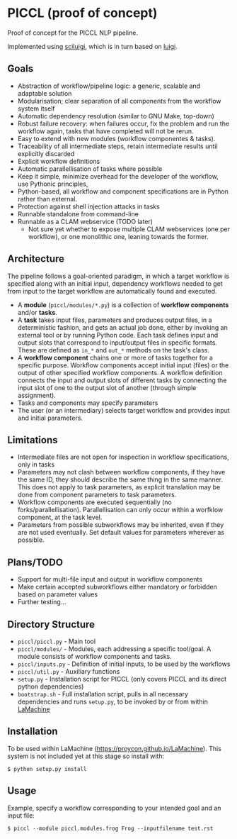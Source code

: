 PICCL (proof of concept)
================================

Proof of concept for the PICCL NLP pipeline.

Implemented using [sciluigi](https://github.com/pharmbio/sciluigi), which is in turn
based on [luigi](https://github.com/spotify/luigi).

Goals
---------

 * Abstraction of workflow/pipeline logic: a generic, scalable and adaptable solution
 * Modularisation; clear separation of all components from the workflow system itself
 * Automatic dependency resolution (similar to GNU Make, top-down)
 * Robust failure recovery: when failures occur, fix the problem and run the workflow again, tasks that have completed will not be rerun.
 * Easy to extend with new modules (workflow componentes & tasks).
 * Traceability of all intermediate steps, retain intermediate results until explicitly discarded
 * Explicit workflow definitions 
 * Automatic parallellisation of tasks where possible
 * Keep it simple, minimize overhead for the developer of the workflow, use Pythonic principles,
 * Python-based, all workflow and component specifications are in Python rather than external.
 * Protection against shell injection attacks in tasks
 * Runnable standalone from command-line 
 * Runnable as a CLAM webservice  (TODO later)
    * Not sure yet whether to expose multiple CLAM webservices (one per workflow), or one monolithic one, leaning towards the former.

Architecture
----------------

The pipeline follows a goal-oriented paradigm, in which a target workflow is
specified along with an initial input, dependency workflows needed to get from
input to the target workflow are automatically found and executed.

 * A **module** (``piccl/modules/*.py``) is a collection of **workflow components** and/or **tasks**.
 * A **task** takes input files, parameters and produces output files, in a
   deterministic fashion, and gets an actual job done, either by invoking an
   external tool or by running Python code.  Each task defines input and output slots that correspond to input/output
   files in specific formats. These are defined as ``in_*`` and ``out_*``
   methods on the task's class.
 * A **workflow component** chains one or more of tasks together for a specific
   purpose. Workflow components accept initial input (files) or the output of
   other specified workflow components. A workflow definition connects the
   input and output slots of different tasks by connecting the input slot of
   one to the output slot of another (through simple assignment).
 * Tasks and components may specify parameters
 * The user (or an intermediary) selects target workflow and provides input and
   initial parameters. 

Limitations
------------

* Intermediate files are not open for inspection in workflow specifications, only in tasks
* Parameters may not clash between workflow components, if they have the same ID, they should describe the same thing in the same manner. This does not apply to task parameters, as explicit translation may be done from component parameters to task parameters.
* Workflow components are executed sequentially (no forks/parallellisation).  Parallellisation can only occur within a worfklow component, at the task level.
* Parameters from possible subworkflows may be inherited, even if they are not used eventually. Set default values for parameters wherever as possible.

Plans/TODO
-------------

* Support for multi-file input and output in workflow components
* Make certain accepted subworkflows either mandatory or forbidden based on parameter values
* Further testing...

Directory Structure
---------------------

 * ``piccl/piccl.py`` - Main tool
 * ``piccl/modules/`` - Modules, each addressing a specific tool/goal. A module
   consists of workflow components and tasks.
 * ``piccl/inputs.py`` - Definition of initial inputs, to be used by the workflows
 * ``piccl/util.py`` - Auxiliary functions
 * ``setup.py`` - Installation script for PICCL (only covers PICCL and its direct python dependencies)
 * ``bootstrap.sh`` - Full installation script, pulls in all necessary dependencies and runs ``setup.py``, to be invoked by or from within [LaMachine](https://github.com/proycon/LaMachine)

Installation
---------------

To be used within LaMachine (https://proycon.github.io/LaMachine). This system
is not included yet at this stage so install with:

    $ python setup.py install

Usage
---------

Example, specify a workflow corresponding to your intended goal and an input file:

    $ piccl --module piccl.modules.frog Frog --inputfilename test.rst 

